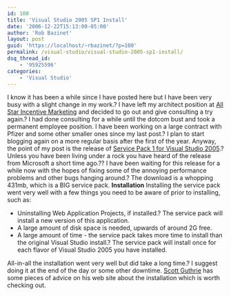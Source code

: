 ```yaml
---
id: 100
title: 'Visual Studio 2005 SP1 Install'
date: '2006-12-22T15:13:00-05:00'
author: 'Rob Bazinet'
layout: post
guid: 'https://localhost/~rbazinet/?p=100'
permalink: /visual-studio/visual-studio-2005-sp1-install/
dsq_thread_id:
    - '95925596'
categories:
    - 'Visual Studio'
---
```


I know it has been a while since I have posted here but I have been very busy with a slight change in my work.? I have left my architect position at [All Star Incentive Marketing](https://www.incentiveusa.com) and decided to go out and give consulting a try again.? I had done consulting for a while until the dotcom bust and took a permanent employee position. I have been working on a large contract with Pfizer and some other smaller ones since my last post.? I plan to start blogging again on a more regular basis after the first of the year. Anyway, the point of my post is the release of [Service Pack 1 for Visual Studio 2005](https://www.microsoft.com/downloads/details.aspx?FamilyID=BB4A75AB-E2D4-4C96-B39D-37BAF6B5B1DC&displaylang=en).? Unless you have been living under a rock you have heard of the release from Microsoft a short time ago.?? I have been waiting for this release for a while now with the hopes of fixing some of the annoying performance problems and other bugs hanging around.? The download is a whopping 431mb, which is a BIG service pack. **Installation** Installing the service pack went very well with a few things you need to be aware of prior to installing, such as:

- Uninstalling Web Application Projects, if installed.? The service pack will install a new version of this application.
- A large amount of disk space is needed, upwards of around 2G free.
- A large amount of time - the service pack takes more time to install than the original Visual Studio install.? The service pack will install once for each flavor of Visual Studio 2005 you have installed.
 
 All-in-all the installation went very well but did take a long time.? I suggest doing it at the end of the day or some other downtime. [Scott Guthrie](https://weblogs.asp.net/scottgu/archive/2006/12/15/visual-studio-2005-service-pack-1-sp1-released.aspx) has some pieces of advice on his web site about the installation which is worth checking out. 